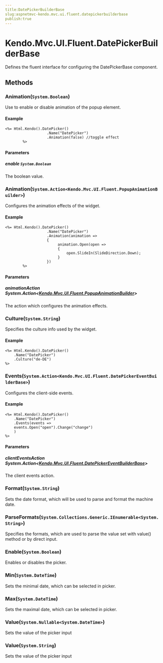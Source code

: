 ```yaml
---
title:DatePickerBuilderBase
slug:aspnetmvc-kendo.mvc.ui.fluent.datepickerbuilderbase
publish:true
---
```


# Kendo.Mvc.UI.Fluent.DatePickerBuilderBase
Defines the fluent interface for configuring the DatePickerBase component.



## Methods

### Animation(`System.Boolean`)
Use to enable or disable animation of the popup element.


#### Example

    <%= Html.Kendo().DatePicker()
        	           .Name("DatePicker")
        	           .Animation(false) //toggle effect
        	%>
        


#### Parameters

##### enable `System.Boolean`
The boolean value.




### Animation(`System.Action<Kendo.Mvc.UI.Fluent.PopupAnimationBuilder>`)
Configures the animation effects of the widget.


#### Example

    <%= Html.Kendo().DatePicker()
        	           .Name("DatePicker")
        	           .Animation(animation =>
        	           {
        		            animation.Open(open =>
        		            {
        		                open.SlideIn(SlideDirection.Down);
        		            }
        	           })
        	%>
        


#### Parameters

##### animationAction System.Action<[Kendo.Mvc.UI.Fluent.PopupAnimationBuilder](/api/wrappers/aspnet-mvc/Kendo.Mvc.UI.Fluent/PopupAnimationBuilder)>
The action which configures the animation effects.




### Culture(`System.String`)
Specifies the culture info used by the widget.


#### Example

    <%= Html.Kendo().DatePicker()
        .Name("DatePicker")
        .Culture("de-DE")
    %>
        




### Events(`System.Action<Kendo.Mvc.UI.Fluent.DatePickerEventBuilderBase>`)
Configures the client-side events.


#### Example

    <%= Html.Kendo().DatePicker()
        .Name("DatePicker")
        .Events(events =>
        events.Open("open").Change("change")
        )
    %>
        


#### Parameters

##### clientEventsAction System.Action<[Kendo.Mvc.UI.Fluent.DatePickerEventBuilderBase](/api/wrappers/aspnet-mvc/Kendo.Mvc.UI.Fluent/DatePickerEventBuilderBase)>
The client events action.




### Format(`System.String`)
Sets the date format, which will be used to parse and format the machine date.





### ParseFormats(`System.Collections.Generic.IEnumerable<System.String>`)
Specifies the formats, which are used to parse the value set with value() method or by direct input.





### Enable(`System.Boolean`)
Enables or disables the picker.





### Min(`System.DateTime`)
Sets the minimal date, which can be selected in picker.





### Max(`System.DateTime`)
Sets the maximal date, which can be selected in picker.





### Value(`System.Nullable<System.DateTime>`)
Sets the value of the picker input





### Value(`System.String`)
Sets the value of the picker input






